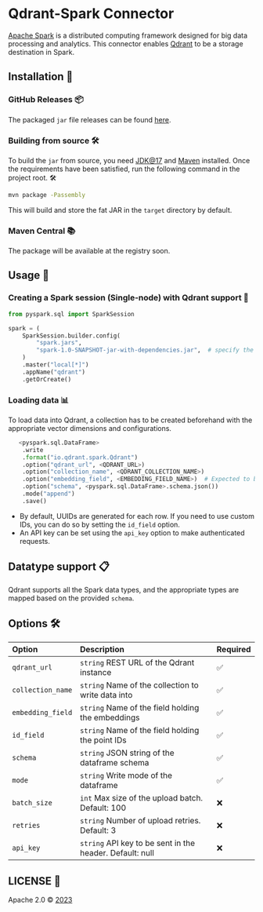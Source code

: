 # Qdrant-Spark Connector

[Apache Spark](https://spark.apache.org/) is a distributed computing framework designed for big data processing and analytics. This connector enables [Qdrant](https://qdrant.tech/) to be a storage destination in Spark.

## Installation 🚀

### GitHub Releases 📦

The packaged `jar` file releases can be found [here](https://github.com/qdrant/qdrant-spark/releases).

### Building from source 🛠️

To build the `jar` from source, you need [JDK@17](https://www.oracle.com/java/technologies/javase/jdk17-archive-downloads.html) and [Maven](https://maven.apache.org/) installed.
Once the requirements have been satisfied, run the following command in the project root. 🛠️

```bash
mvn package -Passembly
```

This will build and store the fat JAR in the `target` directory by default.

### Maven Central 📚

The package will be available at the registry soon.

## Usage 📝

### Creating a Spark session (Single-node) with Qdrant support 🌟

```python
from pyspark.sql import SparkSession

spark = (
    SparkSession.builder.config(
        "spark.jars",
        "spark-1.0-SNAPSHOT-jar-with-dependencies.jar",  # specify the downloaded JAR file
    )
    .master("local[*]")
    .appName("qdrant")
    .getOrCreate()
```

### Loading data 📊

To load data into Qdrant, a collection has to be created beforehand with the appropriate vector dimensions and configurations.

```python
   <pyspark.sql.DataFrame>
    .write
    .format("io.qdrant.spark.Qdrant")
    .option("qdrant_url", <QDRANT_URL>)
    .option("collection_name", <QDRANT_COLLECTION_NAME>)
    .option("embedding_field", <EMBEDDING_FIELD_NAME>)  # Expected to be a field of type ArrayType(FloatType)
    .option("schema", <pyspark.sql.DataFrame>.schema.json())
    .mode("append")
    .save()
```

- By default, UUIDs are generated for each row. If you need to use custom IDs, you can do so by setting the `id_field` option.
- An API key can be set using the `api_key` option to make authenticated requests.

## Datatype support 📋

Qdrant supports all the Spark data types, and the appropriate types are mapped based on the provided `schema`.

## Options 🛠️

| Option            | Description                                              | Required |
| :---------------- | :------------------------------------------------------- | :------- |
| `qdrant_url`      | `string` REST URL of the Qdrant instance                 | ✅       |
| `collection_name` | `string` Name of the collection to write data into       | ✅       |
| `embedding_field` | `string` Name of the field holding the embeddings        | ✅       |
| `id_field`        | `string` Name of the field holding the point IDs         | ✅       |
| `schema`          | `string` JSON string of the dataframe schema             | ✅       |
| `mode`            | `string` Write mode of the dataframe                     | ✅       |
| `batch_size`      | `int` Max size of the upload batch. Default: 100         | ❌       |
| `retries`         | `string` Number of upload retries. Default: 3            | ❌       |
| `api_key`         | `string` API key to be sent in the header. Default: null | ❌       |

## LICENSE 📜

Apache 2.0 © [2023](https://github.com/qdrant/qdrant-spark)
